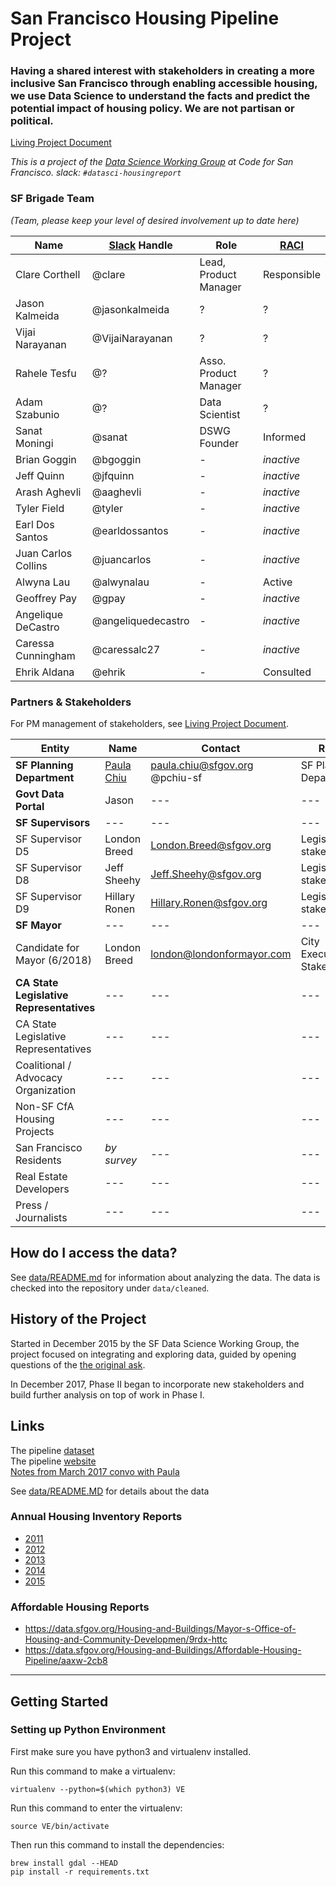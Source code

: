 # San Francisco Housing Pipeline Project

### Having a shared interest with stakeholders in creating a more inclusive San Francisco through enabling accessible housing, we use Data Science to understand the facts and predict the potential impact of housing policy. We are not partisan or political.

[Living Project Document](https://docs.google.com/document/d/1-kBd97J6tX17gB4WVUejF7qSUWsGA8oTzvvCUvntKh8/edit#)

_This is a project of the [Data Science Working Group](https://github.com/sfbrigade/data-science-wg) at Code for San Francisco. slack: `#datasci-housingreport`_

### SF Brigade Team
_(Team, please keep your level of desired involvement up to date here)_

| Name | [Slack](http://c4a.me/cfsfslack) Handle | Role | [RACI](http://www.valuebasedmanagement.net/methods_raci.html) |
| ---|---|---|---|
| Clare Corthell | @clare | Lead, Product Manager | Responsible |
| Jason Kalmeida | @jasonkalmeida | ? | ? |
| Vijai Narayanan | @VijaiNarayanan | ? | ? |
| Rahele Tesfu | @? | Asso. Product Manager | ? |
| Adam Szabunio | @? | Data Scientist | ? |
| Sanat Moningi | @sanat | DSWG Founder | Informed |
| Brian Goggin | @bgoggin | - | _inactive_ |
| Jeff Quinn | @jfquinn |  - | _inactive_ |
| Arash Aghevli | @aaghevli |  - | _inactive_ |
| Tyler Field | @tyler |  - | _inactive_ |
| Earl Dos Santos | @earldossantos |  - | _inactive_ |
| Juan Carlos Collins | @juancarlos |  - | _inactive_ |
| Alwyna Lau | @alwynalau |  - | Active |
| Geoffrey Pay | @gpay |  - | _inactive_ |
| Angelique DeCastro | @angeliquedecastro |  - | _inactive_ |
| Caressa Cunningham | @caressalc27 |  - | _inactive_ |
| Ehrik Aldana | @ehrik | - | Consulted |

### Partners & Stakeholders

For PM management of stakeholders, see [Living Project Document](https://docs.google.com/document/d/1-kBd97J6tX17gB4WVUejF7qSUWsGA8oTzvvCUvntKh8/edit#).

| Entity | Name | Contact | Role | RACI |
| ---|---|---|---| -- |
| **SF Planning Department** | [Paula Chiu](mailto:paula.chiu@sfgov.org) | paula.chiu@sfgov.org @pchiu-sf |  SF Planning Department | Informed |
| **Govt Data Portal** | Jason |---|---| Informed |
| **SF Supervisors** |---|---|---| --|
| SF Supervisor D5 | London Breed | London.Breed@sfgov.org | Legislature stakeholder | Informed |
| SF Supervisor D8 | Jeff Sheehy | Jeff.Sheehy@sfgov.org | Legislature stakeholder | - |
| SF Supervisor D9 | Hillary Ronen | Hillary.Ronen@sfgov.org | Legislature stakeholder | - |
| **SF Mayor** |---|---|---|
| Candidate for Mayor (6/2018) | London Breed | london@londonformayor.com | City Executive Stakeholder | Informed |
| **CA State Legislative Representatives** |---|---|---| --|
| CA State Legislative Representatives |---|---|---| --|
| Coalitional / Advocacy Organization |---|---|---| --|
| Non-SF CfA Housing Projects |---|---|---| --|
| San Francisco Residents | *by survey* |---|---| --|
| Real Estate Developers |---|---|---| --|
| Press / Journalists |---|---|---| --|

## How do I access the data?

See [data/README.md](/data/README.md) for information about analyzing the data. The data is checked into the repository under `data/cleaned`.

## History of the Project

Started in December 2015 by the SF Data Science Working Group, the project focused on integrating and exploring data, guided by opening questions of the [the original ask](https://github.com/sfbrigade/make-with-open-data/blob/master/quarterly-planning-reports.md).

In December 2017, Phase II began to incorporate new stakeholders and build further analysis on top of work in Phase I.

## Links
The pipeline [dataset](https://data.sfgov.org/Housing-and-Buildings/San-Francisco-Development-Pipeline-2015-Quarter-4/ra2x-jzmk)  
The pipeline [website](http://sf-planning.org/pipeline-report)   
[Notes from March 2017 convo with Paula](https://docs.google.com/document/d/1PDnv3bhyy9-WjfjyPQg4G5H4C4uQ1fRk6G7GUIu1AW0/edit)

See [data/README.MD](data/README.MD) for details about the data

### Annual Housing Inventory Reports
- [2011](https://data.sfgov.org/Housing-and-Buildings/2011-Housing-Inventory/mpcm-79w2)
- [2012](https://data.sfgov.org/Housing-and-Buildings/2012-Housing-Inventory/4xa2-t52k)
- [2013](https://data.sfgov.org/Housing-and-Buildings/2013-Housing-Inventory/e7d3-dxh5)
- [2014](https://data.sfgov.org/Housing-and-Buildings/2014-Housing-Inventory/b8d6-zthg)
- [2015](https://data.sfgov.org/Housing-and-Buildings/2015-Housing-Inventory/4htx-8nvv)

### Affordable Housing Reports
- https://data.sfgov.org/Housing-and-Buildings/Mayor-s-Office-of-Housing-and-Community-Developmen/9rdx-httc
- https://data.sfgov.org/Housing-and-Buildings/Affordable-Housing-Pipeline/aaxw-2cb8

---

## Getting Started

### Setting up Python Environment

First make sure you have python3 and virtualenv installed.

Run this command to make a virtualenv:

`virtualenv --python=$(which python3) VE`

Run this command to enter the virtualenv:

`source VE/bin/activate`

Then run this command to install the dependencies:

```
brew install gdal --HEAD
pip install -r requirements.txt
```
